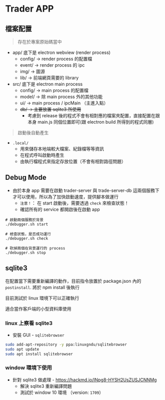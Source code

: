 # Trader APP

## 檔案配置

> 存在於專案原始碼當中

* app/ 底下是 electron webview (render process)
    * config/ -> render process 的配置檔
    * event/ -> render process 的 ipc 
    * img/ -> 圖源
    * lib/ -> 前端網頁需要的 library 
* src/ 底下是 electron main process
    * config/ -> main process 的配置檔
    * model/ -> 除 main process 外的其他功能
    * ui/ -> main process / ipcMain （主進入點）
    * ~~db/ -> 主要放置 sqlite3 所使用~~
        * 考慮到 release 後的程式不會有相對應的檔案夾配置，直接配置在跟本身 main.js 同個位置即可(跟 electron build 所得到的程式同層)

> 啟動後自動產生

* `.local/` 
    * 用來儲存本地端較大檔案、紀錄檔等等資訊
    * 在程式呼叫啟動時產生
    * 由執行檔程式來指定存放位置（不會有相對路徑問題）

## Debug Mode 

* 由於本身 app 需要在啟動 trader-server 與 trade-server-db 這兩個服務下才可以使用，所以為了加快啟動速度，提供腳本做運行
    * `注意！`： 在 start 啟動後，需要透過 `check` 來檢查狀態！
    * 確認所有的 service 都開啟後在啟動 app
```
# 啟動兩個服務於背景
./debugger.sh start

# 檢查狀態，是否成功運行
./debugger.sh check

# 砍掉兩個在背景運行的 process
./debugger.sh stop
```

## sqlite3

在配置當下需要重新編譯的動作，目前指令放置於 package.json 內的 `postinstall`. 將於 npm install 後執行

目前測試於 linux 環境下可以正確執行

適合當作客戶端的小型資料庫使用

### linux 上察看 sqlite3

* 安裝 GUI - `sqlitebrowser`

```bash
sudo add-apt-repository -y ppa:linuxgndu/sqlitebrowser
sudo apt update 
sudo apt install sqlitebrowser
```

### window 環境下使用

* 針對 sqlite3 做處理 - https://hackmd.io/lNpg8-HYSH2UsZUSJCNNMg 
    * 解決 sqlite3 重新編譯問題
    * 測試於 window 10 環境 （version: `1709`）